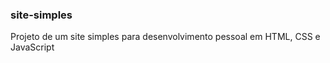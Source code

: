 ### site-simples

Projeto de um site simples para desenvolvimento pessoal em HTML, CSS e JavaScript
